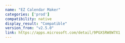 ```yaml
---
name: "EZ Calendar Maker"
categories: ['prod']
compatibility: native
display_result: "Compatible"
version_from: "v2.5.0"
link: https://apps.microsoft.com/detail/9PGXSRW8W7X1
---
```

